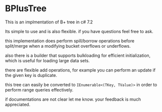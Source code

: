# BPlusTree

This is an implmentation of B+ tree in c# 7.2

Its simple to use and is also flexible. if you have questions feel free to ask.

this implementation does perform spill/borrow operations before split/merge when a modifying bucket overflows or underflows.

also there is a builder that supports bulkloading for efficient initialization, which is useful for loading large data sets.

there are flexible add operations, for example you can perform an update if the given key is duplicate.

this tree can easily be converted to `IEnumerable<(TKey, TValue)>` in order to perform range queries effectively.

if documentations are not clear let me know. your feedback is much appreciated.
